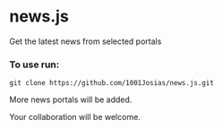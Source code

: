 # news.js
Get the latest news from selected portals

### To use run:

`git clone https://github.com/1001Josias/news.js.git`

More news portals will be added.

Your collaboration will be welcome.
